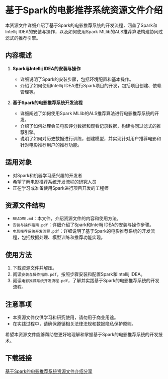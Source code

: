 # 基于Spark的电影推荐系统资源文件介绍

本资源文件详细介绍了基于Spark的电影推荐系统的开发流程，涵盖了Spark和Intellij IDEA的安装与操作，以及如何使用Spark MLlib的ALS推荐算法构建协同过滤式的推荐引擎。

## 内容概述

1. **Spark与Intellij IDEA的安装与操作**
   - 详细说明了Spark的安装步骤，包括环境配置和基本操作。
   - 介绍了如何使用Intellij IDEA进行Spark项目的开发，包括项目创建、依赖管理等。

2. **基于Spark的电影推荐系统开发流程**
   - 详细阐述了如何使用Spark MLlib的ALS推荐算法进行电影推荐系统的开发。
   - 介绍了如何处理会员电影评分数据和观看记录数据，构建协同过滤式的推荐引擎。
   - 说明了如何对历史数据进行训练，创建模型，并实现针对用户推荐电影和针对电影推荐用户的推荐功能。

## 适用对象

- 对Spark和机器学习感兴趣的开发者
- 希望了解电影推荐系统开发流程的研究人员
- 正在学习或准备使用Spark进行项目开发的工程师

## 资源文件结构

- `README.md`：本文件，介绍资源文件的内容和使用方法。
- `安装与操作指南.pdf`：详细介绍了Spark和Intellij IDEA的安装与操作步骤。
- `电影推荐系统开发流程.pdf`：详细说明了基于Spark的电影推荐系统的开发流程，包括数据处理、模型训练和推荐功能实现。

## 使用方法

1. 下载资源文件并解压。
2. 阅读`安装与操作指南.pdf`，按照步骤安装和配置Spark和Intellij IDEA。
3. 阅读`电影推荐系统开发流程.pdf`，了解并实践基于Spark的电影推荐系统的开发流程。

## 注意事项

- 本资源文件仅供学习和研究使用，请勿用于商业用途。
- 在实践过程中，请确保遵循相关法律法规和数据隐私保护原则。

希望本资源文件能够帮助您更好地理解和掌握基于Spark的电影推荐系统的开发技术。

## 下载链接

[基于Spark的电影推荐系统资源文件介绍分享](https://pan.quark.cn/s/57799596160c)